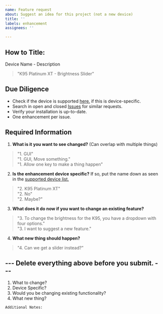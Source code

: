 ```yaml
---
name: Feature request
about: Suggest an idea for this project (not a new device)
title: ''
labels: enhancement
assignees: ''

---
```

## How to Title:
Device Name - Description
> "K95 Platinum XT - Brightness Slider"

## Due Diligence
- Check if the device is supported [here.](/Supported_Hardware.md) if this is device-specific.
- Search in open and closed [Issues](https://github.com/ckb-next/ckb-next/issues) for similar requests.
- Verify your installation is up-to-date.
- One enhancement per issue.

## Required Information

1. **What is it you want to see changed?** (Can overlap with multiple things)
> "1. GUI" </br>
> "1. GUI, Move something." </br>
> "1. Allow one key to make a thing happen" </br>

2. **Is the enhancement device specific?** If so, put the name down as seen in the [supported device list.]()
> "2. K95 Platinum XT"</br>
> "2. No"</br>
> "2. Maybe?"

3. **What does it do now if you want to change an existing feature?**
> "3. To change the brightness for the K95, you have a dropdown with four options." </br>
> "3. I want to suggest a new feature."

4. **What new thing should happen?**
> "4. Can we get a slider instead?"

## --- Delete everything above before you submit. ---

1. What to change?
2. Device Specific?
3. Would you be changing existing functionality?
4. What new thing?


```
Additional Notes:


```